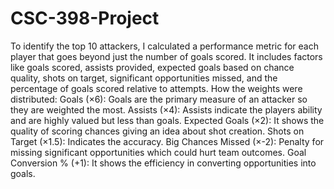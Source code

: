 # CSC-398-Project
To identify the top 10 attackers, I calculated a performance metric for each player that goes beyond just the number of goals scored. It includes factors like goals scored, assists provided, expected goals based on chance quality, shots on target, significant opportunities missed, and the percentage of goals scored relative to attempts.
How the weights were distributed:
Goals (×6): Goals are the primary measure of an attacker so they are weighted the most.
Assists (×4): Assists indicate the players ability and are highly valued but less than goals.
Expected Goals (×2): It shows the quality of scoring chances giving an idea about shot creation.
Shots on Target (×1.5): Indicates the accuracy.
Big Chances Missed (×-2): Penalty for missing significant opportunities which could hurt team outcomes.
Goal Conversion % (+1): It shows the efficiency in converting opportunities into goals.

